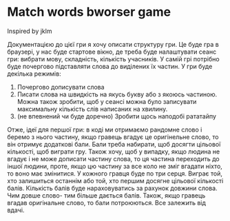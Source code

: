 # Match words bworser game
 Inspired by jklm

Документацією до цієї гри я хочу описати структуру гри. 
Це буде гра в браузері, у нас буде стартове вікно, де треба буде налаштувати сеанс гри: вибрати мову, складність, кількість учасників. У самій грі потрібно буде почергово підставляти слова до виділених їх частин. У гри буде декілька режимів:
1. Почергово дописувати слова
2. Писати слова на швидкість на якусь букву або з якоюсь частиною. Можна також зробити, щоб у сеансі можна було записувати максимальну кількість слів написаних на хвилину.
3. (не впевнений чи буде доречно) Зробити щось наподобі рататайпу


Отже, ідеї для першої гри: в коді ми отримаємо рандомне слово і беремо з нього частину, якщо гравець вгадує це оригінельне слово, то він отримує додаткові бали. Бали треба набирати, щоб досягти цільової кількості, щоб виграти гру. 
Також хочу, щоб у випадку, якщо людина не вгадує і не може дописати частину слова, то ця частина переходить до іншої людини, проте, якщо цю частину за все коло не зміг вгадати ніхто, то воно має змінитися. 
У кожного гравця буде по три серця. Виграє той, хто залишиться останнім або той, хто першим досягне цільової кількості балів. 
Кількість балів буде нараховуватись за рахунок довжини слова. Чим довше слово- тим більше дається балів. Також, якщо гравець вгадав оригінальне слово, то бали потроюються. Все залежить від вдачі. 